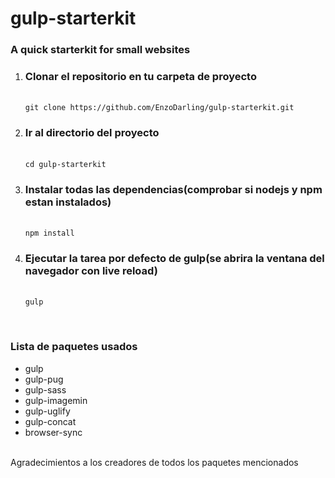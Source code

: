 # gulp-starterkit
<h3>A quick starterkit for small websites</h3>
<ol>
	<li><h3>Clonar el repositorio en tu carpeta de proyecto</h3><br>
		<code>git clone https://github.com/EnzoDarling/gulp-starterkit.git</code>
	</li>
	<li><h3>Ir al directorio del proyecto</h3><br>
		<code>cd gulp-starterkit</code></li>
	<li><h3>Instalar todas las dependencias(comprobar si nodejs y npm estan instalados)</h3><br>
		<code>npm install</code>
	</li>
	<li>
		<h3><h3>Ejecutar la tarea por defecto de gulp(se abrira la ventana del navegador con live reload)</h3></h3><br>
		<code>gulp</code>
	</li>
</ol>
<br>
<h3>Lista de paquetes usados</h3>
<ul>
	<li>gulp</li>
	<li>gulp-pug</li>
	<li>gulp-sass</li>
	<li>gulp-imagemin</li>
	<li>gulp-uglify</li>
	<li>gulp-concat</li>
	<li>browser-sync</li>
</ul>
<br>
Agradecimientos a los creadores de todos los paquetes mencionados